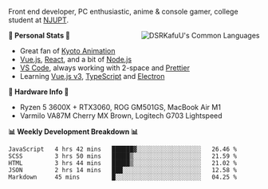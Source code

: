 Front end developer, PC enthusiastic, anime & console gamer, college student at [NJUPT](https://www.njupt.edu.cn).

<img align="right" alt="DSRKafuU's Common Languages" src="https://github-readme-stats.vercel.app/api/top-langs/?username=dsrkafuu&hide_title=true&layout=compact&langs_count=8" />

**🍥 Personal Stats 🍥**

- Great fan of [Kyoto Animation](https://www.kyotoanimation.co.jp)
- [Vue.js](https://vuejs.org), [React](https://reactjs.org), and a bit of [Node.js](https://nodejs.org)
- [VS Code](https://code.visualstudio.com), always working with 2-space and [Prettier](https://prettier.io)
- Learning [Vue.js v3](https://v3.vuejs.org), [TypeScript](https://www.typescriptlang.org) and [Electron](https://www.electronjs.org)

**🔧 Hardware Info 🔧**

- Ryzen 5 3600X + RTX3060, ROG GM501GS, MacBook Air M1
- Varmilo VA87M Cherry MX Brown, Logitech G703 Lightspeed

**:bar_chart: Weekly Development Breakdown :bar_chart:**

<!--START_SECTION:waka-->
```text
JavaScript   4 hrs 42 mins   ██████▓░░░░░░░░░░░░░░░░░░   26.46 % 
SCSS         3 hrs 50 mins   █████▒░░░░░░░░░░░░░░░░░░░   21.59 % 
HTML         3 hrs 44 mins   █████▒░░░░░░░░░░░░░░░░░░░   21.02 % 
JSON         2 hrs 14 mins   ███░░░░░░░░░░░░░░░░░░░░░░   12.58 % 
Markdown     45 mins         █░░░░░░░░░░░░░░░░░░░░░░░░   04.25 % 
```
<!--END_SECTION:waka-->
